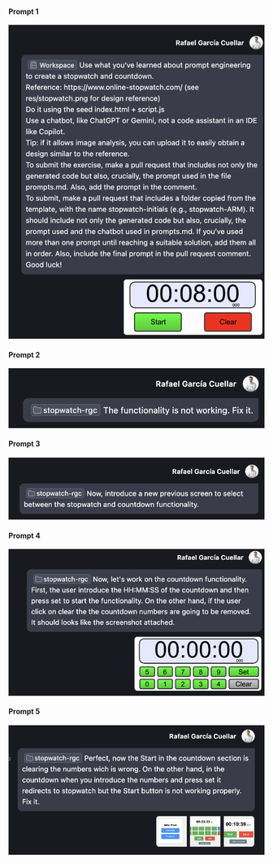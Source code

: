 #### Prompt 1

![](../res/prompt-1.png)

#### Prompt 2

![](../res/prompt-2.png)

#### Prompt 3

![](../res/prompt-3.png)

#### Prompt 4

![](../res/prompt-4.png)

#### Prompt 5

![](../res/prompt-5.png)